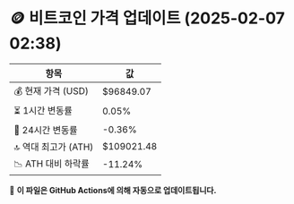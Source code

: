 # 🪙 비트코인 가격 업데이트 (2025-02-07 02:38)

| 항목                | 값 |
|--------------------|----------------|
| 💰 현재 가격 (USD) | $96849.07 |
| ⏳ 1시간 변동률    | 0.05% |
| 📆 24시간 변동률   | -0.36% |
| 🔝 역대 최고가 (ATH) | $109021.48 |
| 📉 ATH 대비 하락률 | -11.24% |

🔄 **이 파일은 GitHub Actions에 의해 자동으로 업데이트됩니다.**
